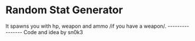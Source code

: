 <h1> Random Stat Generator </h1>
It spawns you with hp, weapon and ammo /if you have a weapon/.
----------------
Code and idea by sn0k3 

